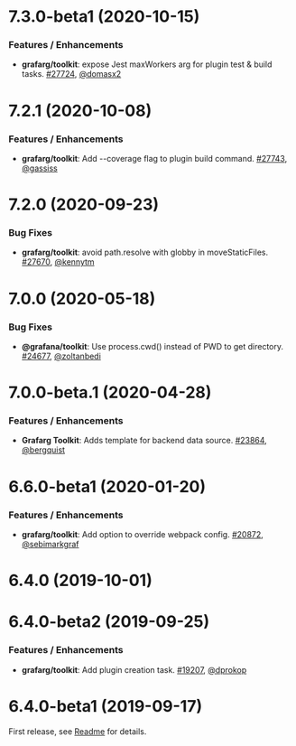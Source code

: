 # 7.3.0-beta1 (2020-10-15)

### Features / Enhancements
* **grafarg/toolkit**: expose Jest maxWorkers arg for plugin test & build tasks. [#27724](https://github.com/famarker/grafarg/pull/27724), [@domasx2](https://github.com/domasx2)

# 7.2.1 (2020-10-08)

### Features / Enhancements
* **grafarg/toolkit**: Add --coverage flag to plugin build command. [#27743](https://github.com/famarker/grafarg/pull/27743), [@gassiss](https://github.com/gassiss)

# 7.2.0 (2020-09-23)

### Bug Fixes
- **grafarg/toolkit**: avoid path.resolve with globby in moveStaticFiles. [#27670](https://github.com/famarker/grafarg/pull/27670), [@kennytm](https://github.com/kennytm)

# 7.0.0 (2020-05-18)

### Bug Fixes

- **@grafana/toolkit**: Use process.cwd() instead of PWD to get directory. [#24677](https://github.com/famarker/grafarg/pull/24677), [@zoltanbedi](https://github.com/zoltanbedi)

# 7.0.0-beta.1 (2020-04-28)

### Features / Enhancements
- **Grafarg Toolkit**: Adds template for backend data source. [#23864](https://github.com/famarker/grafarg/pull/23864), [@bergquist](https://github.com/bergquist)

# 6.6.0-beta1 (2020-01-20)

### Features / Enhancements
- **grafarg/toolkit**: Add option to override webpack config. [#20872](https://github.com/famarker/grafarg/pull/20872), [@sebimarkgraf](https://github.com/sebimarkgraf)

# 6.4.0 (2019-10-01)

# 6.4.0-beta2 (2019-09-25)

### Features / Enhancements
- **grafarg/toolkit**: Add plugin creation task. [#19207](https://github.com/famarker/grafarg/pull/19207), [@dprokop](https://github.com/dprokop)

# 6.4.0-beta1 (2019-09-17)
First release, see [Readme](https://github.com/famarker/grafarg/blob/v6.4.0-beta1/packages/grafarg-toolkit/README.md) for details.
